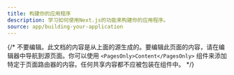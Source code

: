 ```yaml
---
title: 构建你的应用程序
description: 学习如何使用Next.js的功能来构建你的应用程序。
source: app/building-your-application
---
```


{/* 不要编辑。此文档的内容是从上面的源生成的。要编辑此页面的内容，请在编辑器中导航到源页面。你可以使用 `<PagesOnly>Content</PagesOnly>` 组件来添加特定于页面路由器的内容。任何共享内容都不应被包装在组件中。 */}